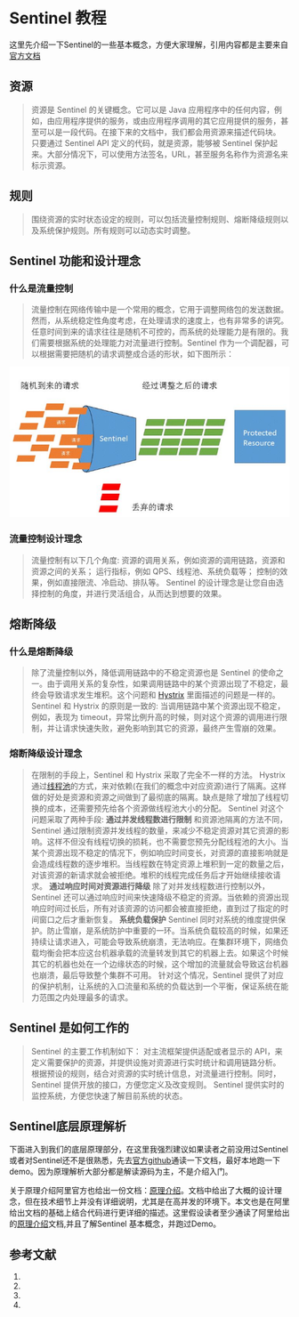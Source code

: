 

# Sentinel  教程

这里先介绍一下Sentinel的一些基本概念，方便大家理解，引用内容都是主要来自[官方文档](https://link.zhihu.com/?target=https%3A//github.com/alibaba/Sentinel/wiki/%E4%B8%BB%E9%A1%B5)

## 资源

> 资源是 Sentinel 的关键概念。它可以是 Java 应用程序中的任何内容，例如，由应用程序提供的服务，或由应用程序调用的其它应用提供的服务，甚至可以是一段代码。在接下来的文档中，我们都会用资源来描述代码块。
> 只要通过 Sentinel API 定义的代码，就是资源，能够被 Sentinel 保护起来。大部分情况下，可以使用方法签名，URL，甚至服务名称作为资源名来标示资源。



## 规则

> 围绕资源的实时状态设定的规则，可以包括流量控制规则、熔断降级规则以及系统保护规则。所有规则可以动态实时调整。



## Sentinel 功能和设计理念

### 什么是流量控制

> 流量控制在网络传输中是一个常用的概念，它用于调整网络包的发送数据。然而，从系统稳定性角度考虑，在处理请求的速度上，也有非常多的讲究。任意时间到来的请求往往是随机不可控的，而系统的处理能力是有限的。我们需要根据系统的处理能力对流量进行控制。Sentinel 作为一个调配器，可以根据需要把随机的请求调整成合适的形状，如下图所示：

![img](v2-4104faffc5e43d3ad562e9859e8e74a3_720w.jpg)



### 流量控制设计理念

> 流量控制有以下几个角度:
> 资源的调用关系，例如资源的调用链路，资源和资源之间的关系；
> 运行指标，例如 QPS、线程池、系统负载等；
> 控制的效果，例如直接限流、冷启动、排队等。
> Sentinel 的设计理念是让您自由选择控制的角度，并进行灵活组合，从而达到想要的效果。

## 熔断降级

### 什么是熔断降级

> 除了流量控制以外，降低调用链路中的不稳定资源也是 Sentinel 的使命之一。由于调用关系的复杂性，如果调用链路中的某个资源出现了不稳定，最终会导致请求发生堆积。这个问题和 [Hystrix](https://link.zhihu.com/?target=https%3A//github.com/Netflix/Hystrix/wiki%23what-problem-does-hystrix-solve) 里面描述的问题是一样的。
> Sentinel 和 Hystrix 的原则是一致的: 当调用链路中某个资源出现不稳定，例如，表现为 timeout，异常比例升高的时候，则对这个资源的调用进行限制，并让请求快速失败，避免影响到其它的资源，最终产生雪崩的效果。

### 熔断降级设计理念

> 在限制的手段上，Sentinel 和 Hystrix 采取了完全不一样的方法。
> Hystrix 通过[线程池](https://link.zhihu.com/?target=https%3A//github.com/Netflix/Hystrix/wiki/How-it-Works%23benefits-of-thread-pools)的方式，来对依赖(在我们的概念中对应资源)进行了隔离。这样做的好处是资源和资源之间做到了最彻底的隔离。缺点是除了增加了线程切换的成本，还需要预先给各个资源做线程池大小的分配。
> Sentinel 对这个问题采取了两种手段:
> **通过并发线程数进行限制**
> 和资源池隔离的方法不同，Sentinel 通过限制资源并发线程的数量，来减少不稳定资源对其它资源的影响。这样不但没有线程切换的损耗，也不需要您预先分配线程池的大小。当某个资源出现不稳定的情况下，例如响应时间变长，对资源的直接影响就是会造成线程数的逐步堆积。当线程数在特定资源上堆积到一定的数量之后，对该资源的新请求就会被拒绝。堆积的线程完成任务后才开始继续接收请求。
> **通过响应时间对资源进行降级**
> 除了对并发线程数进行控制以外，Sentinel 还可以通过响应时间来快速降级不稳定的资源。当依赖的资源出现响应时间过长后，所有对该资源的访问都会被直接拒绝，直到过了指定的时间窗口之后才重新恢复。
> **系统负载保护**
> Sentinel 同时对系统的维度提供保护。防止雪崩，是系统防护中重要的一环。当系统负载较高的时候，如果还持续让请求进入，可能会导致系统崩溃，无法响应。在集群环境下，网络负载均衡会把本应这台机器承载的流量转发到其它的机器上去。如果这个时候其它的机器也处在一个边缘状态的时候，这个增加的流量就会导致这台机器也崩溃，最后导致整个集群不可用。
> 针对这个情况，Sentinel 提供了对应的保护机制，让系统的入口流量和系统的负载达到一个平衡，保证系统在能力范围之内处理最多的请求。

## Sentinel 是如何工作的

> Sentinel 的主要工作机制如下：
> 对主流框架提供适配或者显示的 API，来定义需要保护的资源，并提供设施对资源进行实时统计和调用链路分析。
> 根据预设的规则，结合对资源的实时统计信息，对流量进行控制。同时，Sentinel 提供开放的接口，方便您定义及改变规则。
> Sentinel 提供实时的监控系统，方便您快速了解目前系统的状态。

## Sentinel底层原理解析

下面进入到我们的底层原理部分，在这里我强烈建议如果读者之前没用过Sentinel 或者对Sentinel还不是很熟悉，先去[官方github](https://link.zhihu.com/?target=https%3A//github.com/alibaba/Sentinel)通读一下文档，最好本地跑一下demo。因为原理解析大部分都是解读源码为主，不是介绍入门。

关于原理介绍阿里官方也给出一份文档：[原理介绍](https://link.zhihu.com/?target=https%3A//github.com/alibaba/Sentinel/wiki/Sentinel%E5%B7%A5%E4%BD%9C%E4%B8%BB%E6%B5%81%E7%A8%8B)。文档中给出了大概的设计理念，但在技术细节上并没有详细说明，尤其是在高并发的环境下。本文也是在阿里给出文档的基础上结合代码进行更详细的描述。这里假设读者至少通读了阿里给出的[原理介绍](https://link.zhihu.com/?target=https%3A//github.com/alibaba/Sentinel/wiki/Sentinel%E5%B7%A5%E4%BD%9C%E4%B8%BB%E6%B5%81%E7%A8%8B)文档,并且了解Sentinel 基本概念，并跑过Demo。







## 参考文献

1. [官方文档]:https://sentinelguard.io/zh-cn/docs/basic-implementation.html

2. [ go夜读 sentinel 分享 ]: https://www.youtube.com/watch?v=Fhck_105l8o

3. [ PPT ]: http://slides.com/yutinglou/sentinel-go

4. 

   

